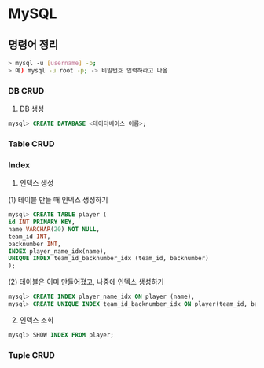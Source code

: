 # MySQL 

## 명령어 정리
```bash
> mysql -u [username] -p;
> 예) mysql -u root -p; -> 비밀번호 입력하라고 나옴
```

### DB CRUD
1. DB 생성
```sql
mysql> CREATE DATABASE <데이터베이스 이름>;
```



### Table CRUD

### Index
1. 인덱스 생성

(1) 테이블 만들 때 인덱스 생성하기
```sql
mysql> CREATE TABLE player (
id INT PRIMARY KEY,
name VARCHAR(20) NOT NULL,
team_id INT,
backnumber INT,
INDEX player_name_idx(name),
UNIQUE INDEX team_id_backnumber_idx (team_id, backnumber)
);
```
(2) 테이블은 이미 만들어졌고, 나중에 인덱스 생성하기
```sql
mysql> CREATE INDEX player_name_idx ON player (name),
mysql> CREATE UNIQUE INDEX team_id_backnumber_idx ON player(team_id, backnumber);
```
2. 인덱스 조회
```sql
mysql> SHOW INDEX FROM player;
```


### Tuple CRUD


